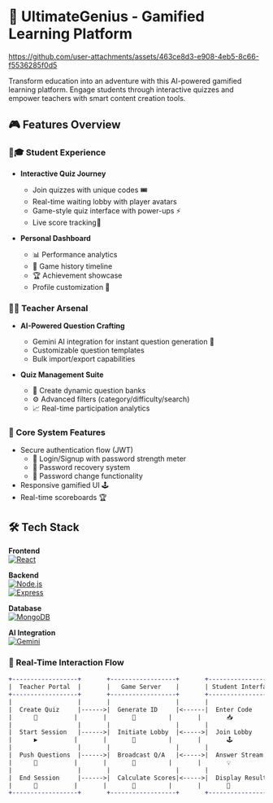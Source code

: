 # 🚀 UltimateGenius - Gamified Learning Platform

https://github.com/user-attachments/assets/463ce8d3-e908-4eb5-8c66-f5536285f0d5

Transform education into an adventure with this AI-powered gamified learning platform. Engage students through interactive quizzes and empower teachers with smart content creation tools.

## 🎮 Features Overview

### 👨🎓 **Student Experience**
- **Interactive Quiz Journey**
  - Join quizzes with unique codes 🎟️
  - Real-time waiting lobby with player avatars
  - Game-style quiz interface with power-ups ⚡
  - Live score tracking🏅

- **Personal Dashboard**
  - 📊 Performance analytics
  - 📅 Game history timeline
  - 🏆 Achievement showcase
  - Profile customization 🎨

### 👩🏫 **Teacher Arsenal**
- **AI-Powered Question Crafting**
  - Gemini AI integration for instant question generation 🤖
  - Customizable question templates
  - Bulk import/export capabilities

- **Quiz Management Suite**
  - 🧩 Create dynamic question banks
  - ⚙️ Advanced filters (category/difficulty/search)
  - 📈 Real-time participation analytics

### 🔐 Core System Features
- Secure authentication flow (JWT)
  - 🔑 Login/Signup with password strength meter
  - 📧 Password recovery system
  - 🔄 Password change functionality
- Responsive gamified UI 🕹️
- Real-time scoreboards 🏆

## 🛠️ Tech Stack

**Frontend**  
[![React](https://img.shields.io/badge/React-61DAFB?logo=react&logoColor=black)](https://reactjs.org/)  

**Backend**  
[![Node.js](https://img.shields.io/badge/Node.js-339933?logo=nodedotjs)](https://nodejs.org/)  
[![Express](https://img.shields.io/badge/Express-000000?logo=express)](https://expressjs.com/)

**Database**  
[![MongoDB](https://img.shields.io/badge/MongoDB-47A248?logo=mongodb)](https://www.mongodb.com/)

**AI Integration**  
[![Gemini](https://img.shields.io/badge/Gemini_AI-4285F4?logo=google)](https://ai.google.dev/)


### 🔄 Real-Time Interaction Flow

```diff
+------------------+       +------------------+       +------------------+
|  Teacher Portal  |       |   Game Server    |       | Student Interface|
+------------------+       +------------------+       +------------------+
|                  |       |                  |       |                  |
|  Create Quiz     |------>|  Generate ID     |<------|  Enter Code      |
|      🚀          |       |       🔑         |       |       📥         |
|                  |       |                  |       |                  |
|  Start Session   |------>|  Initiate Lobby  |<----->|  Join Lobby      |
|      ▶️          |       |       👥         |       |       🕹️         |
|                  |       |                  |       |                  |
|  Push Questions  |------>|  Broadcast Q/A   |<----->|  Answer Stream   |
|      📨          |       |       📡         |       |       💡         |
|                  |       |                  |       |                  |
|  End Session     |------>|  Calculate Scores|<----->|  Display Results |
|      🏁          |       |       🧮         |       |       🏅         |
+------------------+       +------------------+       +------------------+

